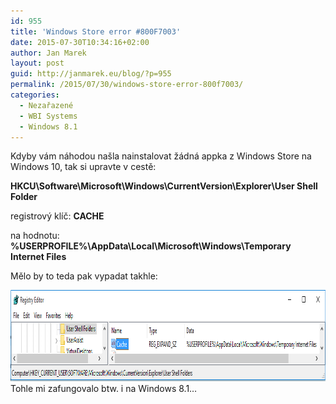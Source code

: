```yaml
---
id: 955
title: 'Windows Store error #800F7003'
date: 2015-07-30T10:34:16+02:00
author: Jan Marek
layout: post
guid: http://janmarek.eu/blog/?p=955
permalink: /2015/07/30/windows-store-error-800f7003/
categories:
  - Nezařazené
  - WBI Systems
  - Windows 8.1
---
```

Kdyby vám náhodou našla nainstalovat žádná appka z Windows Store na Windows 10, tak si upravte v cestě:

**HKCU\Software\Microsoft\Windows\CurrentVersion\Explorer\User Shell Folder**

registrový klíč: **CACHE**

na hodnotu: **%USERPROFILE%\AppData\Local\Microsoft\Windows\Temporary Internet Files**

Mělo by to teda pak vypadat takhle:

[<img class="aligncenter size-full wp-image-956" src="/wp-content/uploads/2015/07/error-803f7003-fix-regedit.png" alt="error-803f7003-fix-regedit" width="1010" height="146" />](/wp-content/uploads/2015/07/error-803f7003-fix-regedit.png)Tohle mi zafungovalo btw. i na Windows 8.1&#8230;

&nbsp;

